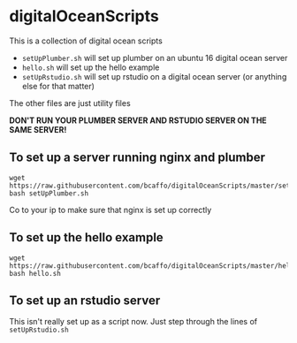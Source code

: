 # digitalOceanScripts

This is a collection of digital ocean scripts 

- `setUpPlumber.sh` will set up plumber on an ubuntu 16 digital ocean server
- `hello.sh` will set up the hello example
- `setUpRstudio.sh` will set up rstudio on a digital ocean server (or anything else for that matter)

The other files are just utility files

**DON'T RUN YOUR PLUMBER SERVER AND RSTUDIO SERVER ON THE SAME SERVER!**

## To set up a server running nginx and plumber

```
wget https://raw.githubusercontent.com/bcaffo/digitalOceanScripts/master/setUpPlumber.sh
bash setUpPlumber.sh
```

Co to your ip to make sure that nginx is set up correctly

## To set up the hello example 

```
wget https://raw.githubusercontent.com/bcaffo/digitalOceanScripts/master/hello.sh
bash hello.sh
```

## To set up an rstudio server 
This isn't really set up as a script now. Just step through the lines of
`setUpRstudio.sh`



